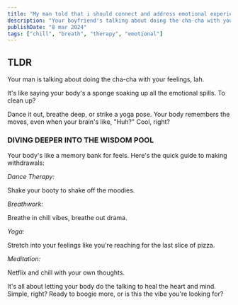 ```yaml
---
title: "My man told that i should connect and address emotional experiences through the body, how?"
description: "Your boyfriend's talking about doing the cha-cha with your feelings, lah."
publishDate: "8 mar 2024"
tags: ["chill", "breath", "therapy", "emotional"]
---
```


## TLDR

Your man is talking about doing the cha-cha with your feelings, lah.

It's like saying your body's a sponge soaking up all the emotional spills. To clean up?

Dance it out, breathe deep, or strike a yoga pose. Your body remembers the moves, even when your brain's like, "Huh?" Cool, right?

### DIVING DEEPER INTO THE WISDOM POOL

Your body's like a memory bank for feels. Here's the quick guide to making withdrawals:

_Dance Therapy:_

Shake your booty to shake off the moodies.

_Breathwork:_

Breathe in chill vibes, breathe out drama.

_Yoga:_

Stretch into your feelings like you're reaching for the last slice of pizza.

_Meditation:_

Netflix and chill with your own thoughts.

It's all about letting your body do the talking to heal the heart and mind. Simple, right? Ready to boogie more, or is this the vibe you're looking for?
